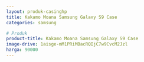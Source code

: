 ```yaml
---
layout: produk-casinghp
title: Kakamo Moana Samsung Galaxy S9 Case
categories: samsung

# Produk
product-title: Kakamo Moana Samsung Galaxy S9 Case
image-drive: 1aisge-mM1PRiMBacRQIjC7w9CvcM2Jzl
harga: 90000
---
```

